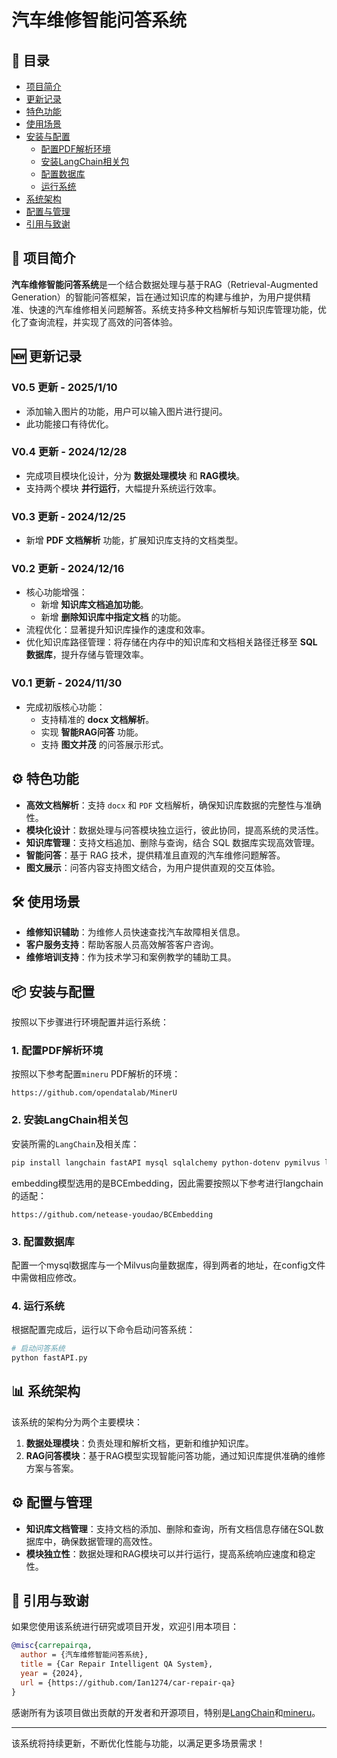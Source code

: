 # 汽车维修智能问答系统


## 📑 目录

- [项目简介](#-项目简介)
- [更新记录](#-更新记录)
- [特色功能](#-特色功能)
- [使用场景](#-使用场景)
- [安装与配置](#-安装与配置)
  - [配置PDF解析环境](#1-配置PDF解析环境)
  - [安装LangChain相关包](#2-安装LangChain相关包)
  - [配置数据库](#3-配置数据库)
  - [运行系统](#4-运行系统)
- [系统架构](#-系统架构)
- [配置与管理](#-配置与管理)
- [引用与致谢](#-引用与致谢)

## 🚗 项目简介

**汽车维修智能问答系统**是一个结合数据处理与基于RAG（Retrieval-Augmented Generation）的智能问答框架，旨在通过知识库的构建与维护，为用户提供精准、快速的汽车维修相关问题解答。系统支持多种文档解析与知识库管理功能，优化了查询流程，并实现了高效的问答体验。

## 🆕 更新记录

### **V0.5 更新 - 2025/1/10**

- 添加输入图片的功能，用户可以输入图片进行提问。
- 此功能接口有待优化。

### **V0.4 更新 - 2024/12/28**
- 完成项目模块化设计，分为 **数据处理模块** 和 **RAG模块**。
- 支持两个模块 **并行运行**，大幅提升系统运行效率。

### **V0.3 更新 - 2024/12/25**
- 新增 **PDF 文档解析** 功能，扩展知识库支持的文档类型。

### **V0.2 更新 - 2024/12/16**
- 核心功能增强：
  - 新增 **知识库文档追加功能**。
  - 新增 **删除知识库中指定文档** 的功能。
- 流程优化：显著提升知识库操作的速度和效率。
- 优化知识库路径管理：将存储在内存中的知识库和文档相关路径迁移至 **SQL 数据库**，提升存储与管理效率。

### **V0.1 更新 - 2024/11/30**
- 完成初版核心功能：
  - 支持精准的 **docx 文档解析**。
  - 实现 **智能RAG问答** 功能。
  - 支持 **图文并茂** 的问答展示形式。

## ⚙️ 特色功能

- **高效文档解析**：支持 `docx` 和 `PDF` 文档解析，确保知识库数据的完整性与准确性。
- **模块化设计**：数据处理与问答模块独立运行，彼此协同，提高系统的灵活性。
- **知识库管理**：支持文档追加、删除与查询，结合 SQL 数据库实现高效管理。
- **智能问答**：基于 RAG 技术，提供精准且直观的汽车维修问题解答。
- **图文展示**：问答内容支持图文结合，为用户提供直观的交互体验。

## 🛠️ 使用场景

- **维修知识辅助**：为维修人员快速查找汽车故障相关信息。
- **客户服务支持**：帮助客服人员高效解答客户咨询。
- **维修培训支持**：作为技术学习和案例教学的辅助工具。

## 📦 安装与配置

按照以下步骤进行环境配置并运行系统：

### 1. 配置PDF解析环境

按照以下参考配置`mineru` PDF解析的环境：

```
https://github.com/opendatalab/MinerU
```

### 2. 安装LangChain相关包

安装所需的`LangChain`及相关库：

```bash
pip install langchain fastAPI mysql sqlalchemy python-dotenv pymilvus langchain_openai langchain_huggingface
```

embedding模型选用的是BCEmbedding，因此需要按照以下参考进行langchain的适配：

```
https://github.com/netease-youdao/BCEmbedding
```

### 3. 配置数据库

配置一个mysql数据库与一个Milvus向量数据库，得到两者的地址，在config文件中需做相应修改。

### 4. 运行系统

根据配置完成后，运行以下命令启动问答系统：

```bash
# 启动问答系统
python fastAPI.py
```

## 📊 系统架构

该系统的架构分为两个主要模块：

1. **数据处理模块**：负责处理和解析文档，更新和维护知识库。
2. **RAG问答模块**：基于RAG模型实现智能问答功能，通过知识库提供准确的维修方案与答案。

## ⚙️ 配置与管理

- **知识库文档管理**：支持文档的添加、删除和查询，所有文档信息存储在SQL数据库中，确保数据管理的高效性。
- **模块独立性**：数据处理和RAG模块可以并行运行，提高系统响应速度和稳定性。

## 📜 引用与致谢

如果您使用该系统进行研究或项目开发，欢迎引用本项目：

```bibtex
@misc{carrepairqa,
  author = {汽车维修智能问答系统},
  title = {Car Repair Intelligent QA System},
  year = {2024},
  url = {https://github.com/Ian1274/car-repair-qa}
}
```

感谢所有为该项目做出贡献的开发者和开源项目，特别是[LangChain](https://github.com/hwchase17/langchain)和[mineru](https://gitee.com/myhloli/MinerU)。

---

该系统将持续更新，不断优化性能与功能，以满足更多场景需求！
